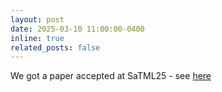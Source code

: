 ```yaml
---
layout: post
date: 2025-03-10 11:00:00-0400
inline: true
related_posts: false
---
```


We got a paper accepted at SaTML25 - see [here](publications/)

